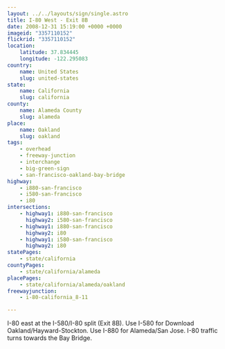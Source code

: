 ```yaml
---
layout: ../../layouts/sign/single.astro
title: I-80 West - Exit 8B
date: 2008-12-31 15:19:00 +0000 +0000
imageid: "3357110152"
flickrid: "3357110152"
location:
    latitude: 37.834445
    longitude: -122.295083
country:
    name: United States
    slug: united-states
state:
    name: California
    slug: california
county:
    name: Alameda County
    slug: alameda
place:
    name: Oakland
    slug: oakland
tags:
    - overhead
    - freeway-junction
    - interchange
    - big-green-sign
    - san-francisco-oakland-bay-bridge
highway:
    - i880-san-francisco
    - i580-san-francisco
    - i80
intersections:
    - highway1: i880-san-francisco
      highway2: i580-san-francisco
    - highway1: i880-san-francisco
      highway2: i80
    - highway1: i580-san-francisco
      highway2: i80
statePages:
    - state/california
countyPages:
    - state/california/alameda
placePages:
    - state/california/alameda/oakland
freewayjunction:
    - i-80-california_8-11

---
```

I-80 east at the I-580/I-80 split (Exit 8B). Use I-580 for Download Oakland/Hayward-Stockton. Use I-880 for Alameda/San Jose. I-80 traffic turns towards the Bay Bridge.